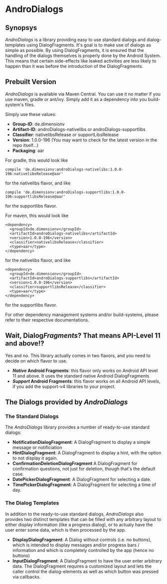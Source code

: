 # AndroDialogs

## Synopsys
*AndroDialogs* is a library providing easy to use standard dialogs and
dialog-templates using DialogFragments.
It's goal is to make use of dialogs as simple as possible. By using
DialogFragments, it is ensured that the handling of the dialogs themselves
is properly done by the Android System. This means that certain side-effects
like leaked activities are less likely to happen than it was before the
introduction of the DialogFragments.

## Prebuilt Version
*AndroDialogs* is available via Maven Central. You can use it no matter
if you use maven, gradle or ant/ivy. Simply add it as a dependency into
you build-system's files.

Simply use these values:

* **Group-ID**: de.dimensionv
* **Artifact-ID**: androDialogs-nativelibs or androDialogs-supportlibs
* **Classifier**: nativelibsRelease or supportLibsRelease
* **Version**: 1.0.0-196 (You may want to check for the latest version in the repo itself...)
* **Packaging**: aar

For gradle, this would look like

```
compile 'de.dimensionv:androDialogs-nativelibs:1.0.0-196:nativelibsRelease@aar'
```
for the nativelibs flavor, and like

```
compile 'de.dimensionv:androDialogs-supportlibs:1.0.0-196:supportlibsRelease@aar'
```
for the supportlibs flavor.


For maven, this would look like

```
<dependency>
  <groupId>de.dimensionv</groupId>
  <artifactId>androDialogs-nativelibs</artifactId>
  <version>1.0.0-196</version>
  <classifier>nativelibsRelease</classifier>
  <type>aar</type>
</dependency>
```
for the nativelibs flavor, and like

```
<dependency>
  <groupId>de.dimensionv</groupId>
  <artifactId>androDialogs-supportlibs</artifactId>
  <version>1.0.0-196</version>
  <classifier>supportlibsRelease</classifier>
  <type>aar</type>
</dependency>
```
for the supportlibs flavor.

For other dependency management systems and/or build-systems, please refer to their respective documentations.

## Wait, Dialog*Fragments*? That means API-Level 11 and above!?
Yes and no. This library actually comes in two flavors, and you need to decide
on which flavor to use.

* **_Native_ Android Fragments**: this flavor only works on Android API level
  11 and above. It uses the standard native Android DialogFragments
* **_Support_ Android Fragments**: this flavor works on all Android API levels,
  if you add the support-v4 libraries to your project.

## The Dialogs provided by *AndroDialogs*
### The Standard Dialogs
The *AndroDialogs* library provides a number of ready-to-use standard dialogs:

* **NotificationDialogFragment**: A DialogFragment to display a simple message
  or notificiation
* **HintDialogFragment**: A DialogFragment to display a hint, with the option
  to not display it again.
* **ConfirmationDeletionDialogFragment** A DialogFragment for confirmation
  questions, not just for deletion, though that's the default case.
* **DatePickerDialogFragment**: A DialogFragment for selecting a date.
* **TimePickerDialogFragment**: A DialogFragment for selecting a time of day.

### The Dialog Templates
In addition to the ready-to-use standard dialogs, *AndroDialogs* also provides two
distinct templates that can be filled with any arbitrary layout to either display
information (like a progress dialog), or to actualy have the user enter some data,
which is then processed by the app.

* **DisplayDialogFragment**: A Dialog without controls (i.e. no buttons), which is
  intended to display messages and/or progress bars / information and which is
  completely controlled by the app (hence no buttons)
* **InputDialogFragment**: A DialogFragment to have the user enter arbitrary data.
  The DialogFragment requires a customized layout and lets the caller control the
  dialog-elements as well as which button was pressed via callbacks.

